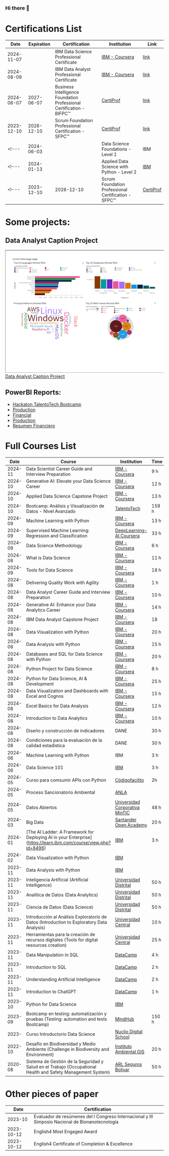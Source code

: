 ### Hi there 👋

<!--
**pancenu/pancenu** is a ✨ _special_ ✨ repository because its `README.md` (this file) appears on your GitHub profile.

Here are some ideas to get you started:

- 🔭 I’m currently working on ...
- 🌱 I’m currently learning ...
- 👯 I’m looking to collaborate on ...
- 🤔 I’m looking for help with ...
- 💬 Ask me about ...
- 📫 How to reach me: ...
- 😄 Pronouns: ...
- ⚡ Fun fact: ...
-->



# Certifications List
| Date | Expiration | Certification | Institution | Link |
| --- | --- | --- | --- | --- |
| 2024-11-07 |  | IBM Data Science Professional Certificate | [IBM - Coursera](https://www.coursera.org/partners/ibm-skills-network) | [link](https://coursera.org/share/329cfd96d6cf149ec9529202a5b2476b) |
| 2024-08-09 |  | IBM Data Analyst Professional Certificate | [IBM - Coursera](https://www.coursera.org/partners/ibm-skills-network) | [link](https://coursera.org/share/a693b10c7b78bca70b9ea6888dc6769e) |
| 2024-06-07 | 2027-06-07 |Business Intelligence Foundation Professional Certification - BIFPC™ | [CertiProf](https://certiprof.com/pages/scrum-foundation-certificate-free) |[link](https://www.credly.com/badges/bb6435be-5e79-40e0-a41a-b284f2ca5699/)|
| 2023-12-10 | 2026-12-10 | Scrum Foundation Professional Certification - SFPC™ | [CertiProf](https://certiprof.com/pages/scrum-foundation-certificate-free) | [link](https://www.credly.com/badges/bbae5d59-de84-472c-8873-4f71e271cd65/) | 
<!--- | 2024-06-03 |  | Data Science Foundations - Level 1 | IBM | [link](https://www.credly.com/badges/720568e3-145f-4bc0-b5dc-74711cafe5c2) | --->
<!--- | 2024-01-13 |  | Applied Data Science with Python - Level 2 | [IBM](https://www.credly.com/organizations/ibm/badges) |  [link](https://www.credly.com/badges/20230129-56fe-4075-b3f1-90cfb57c10ce/linked_in?t=s77pcg) | --->
<!--- | 2023-12-10 | 2026-12-10 | Scrum Foundation Professional Certification - SFPC™ | [CertiProf](https://certiprof.com/pages/scrum-foundation-certificate-free) | [link](https://www.credly.com/badges/bbae5d59-de84-472c-8873-4f71e271cd65/) | --->
# Some projects:
## Data Analyst Caption Project
![Data Analyst Caption Project](https://github.com/pancenu/DataAnalystCapstoneProject/blob/8398d72834166ddeeb70b3c1fad128d55a3817b0/DataAnalystCpstoneProject01.png)
[Data Analyst Caption Project](https://github.com/pancenu/DataAnalystCapstoneProject/)

## PowerBI Reports:
* [Hackaton TalentoTech Bootcamp](https://app.powerbi.com/view?r=eyJrIjoiNjMzMWZjNzgtN2E4Yy00Nzk5LWFiNDUtNTMzNzI1NmI2MzVmIiwidCI6IjU4NzU1NDNmLTRhNjUtNDUxYS04MjcwLTM1YWI4Mjg5OTliMCIsImMiOjR9)
* [Production](https://app.powerbi.com/view?r=eyJrIjoiZTFjNzFlNGYtZDJlMS00YTdmLWE5YTctZDQ2NWI0OWYwOTA1IiwidCI6IjU4NzU1NDNmLTRhNjUtNDUxYS04MjcwLTM1YWI4Mjg5OTliMCIsImMiOjR9)
* [Financial](https://app.powerbi.com/view?r=eyJrIjoiMzZlZjE1ZDQtYjA3Ny00N2E5LWEyN2MtMjEwNzM5MzJkZDA0IiwidCI6IjU4NzU1NDNmLTRhNjUtNDUxYS04MjcwLTM1YWI4Mjg5OTliMCIsImMiOjR9)
* [Production](https://app.powerbi.com/view?r=eyJrIjoiNDA0NDEzZGUtMjNjMS00MjMzLWI0OTctNWM5ODdmOGM1ZDlmIiwidCI6IjU4NzU1NDNmLTRhNjUtNDUxYS04MjcwLTM1YWI4Mjg5OTliMCIsImMiOjR9)
* [Resumen Financiero](https://app.powerbi.com/view?r=eyJrIjoiZTZmMWUzZjItMGNkNi00MTUxLWE1MGYtMWYzOTE1MzQwODAxIiwidCI6IjU4NzU1NDNmLTRhNjUtNDUxYS04MjcwLTM1YWI4Mjg5OTliMCIsImMiOjR9)

# Full Courses List

| Date | Course | Institution | Time | Certificate |
| ----------- | ----------- | ----------- | -----------| ----------- |
| 2024-11 | Data Scientist Career Guide and Interview Preparation | [IBM - Coursera](https://www.coursera.org/partners/ibm-skills-network) | 9 h | [link](https://coursera.org/share/c1f1ee39e1f1c4e6924a0b26583a2661) |
| 2024-10 | Generative AI: Elevate your Data Science Career |  [IBM - Coursera](https://www.coursera.org/partners/ibm-skills-network) | 12 h |[link](https://coursera.org/share/ffd1dd05e528b2b66b44706d5906aea9) |
| 2024-10 | Applied Data Science Capstone Project | [IBM - Coursera](https://www.coursera.org/partners/ibm-skills-network) | 13 h | [link](https://coursera.org/share/fc935a2a36b097c7b6e10bc0e7913561) |
| 2024-10 | Bootcamp: Análisis y Visualización de Datos - Nivel Avanzado | [TalentoTech](https://talentotechbogota.co/) | 159 h | [Link](https://1drv.ms/b/s!ArEqZcz51nTmsuV7n_-Z2oE6RzjA2A?e=l3heYa) |
| 2024-09 | Machine Learning with Python | [IBM - Coursera](https://www.coursera.org/partners/ibm-skills-network) | 13 h | [link](https://coursera.org/share/47c1ed915eb5a7d6ce0989fe0f479600) |
| 2024-09 | Supervised Machine Learning: Regression and Classification | [DeepLearning-AI Coursera](https://www.coursera.org/partners/deeplearning-ai) | 33 h | [link](https://coursera.org/share/acec7e42af0ff9623a892aa30b145c9f) |
| 2024-09 | Data Science Methodology | [IBM - Coursera](https://www.coursera.org/partners/ibm-skills-network) | 6 h| [link](https://coursera.org/share/e1318ba2e7670e6643db4e1b50a203c9) |
| 2024-08 | What is Data Science | [IBM - Coursera](https://www.coursera.org/partners/ibm-skills-network) | 11 h | [link](https://coursera.org/share/43b57635122373205b09b99de6331a27) |
| 2024-09 | Tools for Data Science |  [IBM - Coursera](https://www.coursera.org/partners/ibm-skills-network) | 18 h| [link](https://coursera.org/share/5c38a1575e4d9b73191c50ee91d6ddb0) |
| 2024-08 | Delivering Quality Work with Agility | [IBM - Coursera](https://www.coursera.org/partners/ibm-skills-network) | 1 h | [link](https://coursera.org/share/4c202aea8f90a3f9b02dab6808b7a98c) |
| 2024-08 | Data Analyst Career Guide and Interview Preparation  | [IBM - Coursera](https://www.coursera.org/partners/ibm-skills-network) | 10 h| [link](https://coursera.org/share/cf9c84f1dc3f2e199cb77fd1e16718ce)|
| 2024-08 | Generative AI: Enhance your Data Analytics Career  | [IBM - Coursera](https://www.coursera.org/partners/ibm-skills-network) | 14 h |[link](https://coursera.org/share/6f7b9b1534406e2e40887d732544c930) |
| 2024-08 | IBM Data Analyst Capstone Project  | [IBM - Coursera](https://www.coursera.org/partners/ibm-skills-network) | 18 | [link](https://coursera.org/share/35230c46c10293d5b5d4b78df9f47b5a)|
| 2024-08 | Data Visualization with Python  | [IBM - Coursera](https://www.coursera.org/partners/ibm-skills-network) | 20 h |[link](https://coursera.org/share/6282a3df8450454d5a88ba5119014ccd) |
| 2024-08 | Data Analysis with Python  | [IBM - Coursera](https://www.coursera.org/partners/ibm-skills-network) | 15 h | [link](https://coursera.org/share/3115335d01c871f5b4a9a0b3925d5618) |
| 2024-08 | Databases and SQL for Data Science with Python  | [IBM - Coursera](https://www.coursera.org/partners/ibm-skills-network) | 20 h | [link](https://coursera.org/share/1de88d1c99f3db72a5225d50b8e02ad5)|
| 2024-08 | Python Project for Data Science | [IBM - Coursera](https://www.coursera.org/partners/ibm-skills-network) | 8 h | [link](https://coursera.org/share/7d1b361d92c16f43a30cf82a4e66d91a) |
| 2024-08 | Python for Data Science, AI & Development | [IBM - Coursera](https://www.coursera.org/partners/ibm-skills-network) | 25 h | [link](https://www.coursera.org/account/accomplishments/verify/QI5JXJMF0SN7) |
| 2024-08 | Data Visualization and Dashboards with Excel and Cognos  | [IBM - Coursera](https://www.coursera.org/partners/ibm-skills-network) | 15 h | [link](https://coursera.org/share/4694c3a9cef535a64593a3edb56c3d04) | 
| 2024-08 | Excel Basics for Data Analysis  | [IBM - Coursera](https://www.coursera.org/partners/ibm-skills-network) | 12 h | [link](https://coursera.org/share/d230e509c863115cb90b221a7e590dfe) |
| 2024-08 | Introduction to Data Analytics | [IBM - Coursera](https://www.coursera.org/partners/ibm-skills-network) | 10 h |[link](https://www.coursera.org/account/accomplishments/verify/CZDA9CP7H65B) |
| 2024-08 | Diseño y construcción de indicadores | DANE | 30 h | [link](https://1drv.ms/b/s!ArEqZcz51nTmsuV-SnqnoXEjF0pzEw?e=fQEjmF)|
| 2024-08 | Condiciones para la evaluaciòn de la calidad estadìstica | DANE | 30 h | [link](https://1drv.ms/b/s!ArEqZcz51nTmsOhHmvWKFXPdON5uLg?e=MGgdm2)|
| 2024-06 | Machine Learning with Python | IBM | 3 h | [link](https://courses.cognitiveclass.ai/certificates/d0506e5db3604e00901e7cba6b492e0b) |
| 2024-06 | Data Science 101 | [IBM](https://www.credly.com/organizations/ibm/badges) | 3 h | [link](https://courses.cognitiveclass.ai/certificates/980b0a770a894c778dca7abe79b34b4c) |
| 2024-05 | Curso para comsumir APIs con Python | [Códigofacilito](https://codigofacilito.com/cursos/python-apis)|2h|[link](https://codigofacilito.com/certificates/8d12ca9c-a555-4d3d-9bc2-fa9b8a787876) |
| 2024-05 | Proceso Sancionatorio Ambiental | [ANLA](https://aulavirtual.anla.gov.co/ ) | |[link](https://1drv.ms/b/s!ArEqZcz51nTmsL8E02--t8sAv4ybMQ?e=jnZ9Nd) |
| 2024-05 | Datos Abiertos | [Universidad Corporativa MinTIC](https://gestiondelconocimiento.mintic.gov.co/714/w3-propertyvalue-85192.html) | 48 h | [link](https://1drv.ms/b/s!ArEqZcz51nTmsuV9VqHp_WbvEfRbuQ?e=TPambx) |
| 2024-03 | Big Data | [Santander Open Academy](https://app.santanderopenacademy.com/) | 20 h | [link](https://1drv.ms/b/s!ArEqZcz51nTmsMJpNq9MX7rPFhF9Zg?e=nzV2c2) |
| 2024-01 | [The AI Ladder: A Framework for Deploying AI in your Enterprise] (https://learn.ibm.com/course/view.php?id=8496) | [IBM](https://learn.ibm.com/) | 3 h | |
| 2024-02 | Data Visualization with Python |  [IBM](https://www.credly.com/organizations/ibm/badges) | | [link](https://courses.cognitiveclass.ai/certificates/c5fe23712f0e4d89bd6dc46ac0cab099) |
| 2023-11 | Data Analysis with Python | [IBM](https://www.credly.com/organizations/ibm/badges) | | [link](https://courses.cognitiveclass.ai/certificates/6b52abd6b80a485da7170c2c56ad4b65) |
| 2023-11 | Inteligencia Artificial (Artificial Intelligence) | [Universidad Distrital](https://www.udistrital.edu.co/) | 50 h | |
| 2023-11 | Analítica de Datos (Data Analytics) | [Universidad Distrital](https://www.udistrital.edu.co/)| 50 h | |
| 2023-11 | Ciencia de Datos (Data Science) | [Universidad Distrital](https://www.udistrital.edu.co/) | 50 h | |
| 2023-11 | Introducción al Análisis Exploratorio de Datos (Introduction to Exploratory Data Analysis) | [Universidad Central](https://www.ucentral.edu.co/) | 10 h | |
| 2023-11 | Herramientas para la creación de recursos digitales (Tools for digital resources creation) | [Universidad Central](https://www.ucentral.edu.co/) | 25 h | |
| 2023-11 | Data Manipulation in SQL | [DataCamp](https://www.datacamp.com/) | 4 h | [link](https://www.datacamp.com/completed/statement-of-accomplishment/course/423ac72e9146fab75374de9a98ad577197f9f570) |
| 2023-11 | Introduction to SQL | [DataCamp](https://www.datacamp.com/) | 2 h | [link](https://www.datacamp.com/completed/statement-of-accomplishment/course/49c408541e0c2035430f258d830d53286a0231c8) |
| 2023-11 | Understanding Artificial Intelligence | [DataCamp](https://www.datacamp.com/) | 2 h | [link](https://www.datacamp.com/completed/statement-of-accomplishment/course/ef0b3852954fb2c8609934f66cbb50e17f48e747) |
| 2023-11 | Introduction to ChatGPT | [DataCamp](https://www.datacamp.com/) | 1 h | [link](https://www.datacamp.com/completed/statement-of-accomplishment/course/2a4c9867887c9ffc9bbb872eaa0b8481650d6da6) |
| 2023-10 | Python for Data Science | [IBM](https://www.credly.com/organizations/ibm/badges) |   | [link](https://www.credly.com/badges/b724f511-0ade-4536-9495-0254f3da0ff2/linked_in?t=s31nbk) |
| 2023-09 | Bootcamp en testing: automatización y pruebas (Testing: automation and tests Bootcamp) | [MindHub](https://www.credly.com/organizations/mindhub/badges) | 150 h  | [link](https://www.credly.com/badges/b724f511-0ade-4536-9495-0254f3da0ff2/linked_in?t=s31nbk) |
| 2023-   | Curso Introductorio Data Science | [Nuclio Digital School](https://nuclio.school/) |  |[link](https://1drv.ms/b/s!ArEqZcz51nTmsMMeozEK6mld7Gg4hw?e=6OahF5) |
| 2022-10 | Desafío en Biodiversidad y Medio Ambiente (Challenge in Biodiversity and Environment) | [Instituto Ambiental GIS](https://www.escuelasig.online/) | 20 h | [link](https://1drv.ms/i/s!ArEqZcz51nTmsMQW8vSybxuVKzTsUg?e=4cTKGV) |
| 2020-08 | Sistema de Gestión de la Seguridad y Salud en el Trabajo (Occupational Health and Safety Management System) | [ARL Seguros Bolívar](https://www.segurosbolivar.com/arl) | 50 h |[link](https://1drv.ms/b/s!ArEqZcz51nTmopxSzAb4eDU0Oas6CA?e=8aaTfZ) |

# Other pieces of paper
| Date | Certification |
| --- |---|
| 2023-10 | Evaluador de resúmenes del I Congreso Internacional y III Simposio Nacional de Bionanotecnología
| 2023-10-12 | English4 Most Engaged Award
| 2023-10-12 | English4 Certificate of Completion & Excellence


<!-- <iframe title="volumen" width="600" height="373.5" src="https://app.powerbi.com/view?r=eyJrIjoiZTFjNzFlNGYtZDJlMS00YTdmLWE5YTctZDQ2NWI0OWYwOTA1IiwidCI6IjU4NzU1NDNmLTRhNjUtNDUxYS04MjcwLTM1YWI4Mjg5OTliMCIsImMiOjR9" frameborder="0" allowFullScreen="true"></iframe> -->

